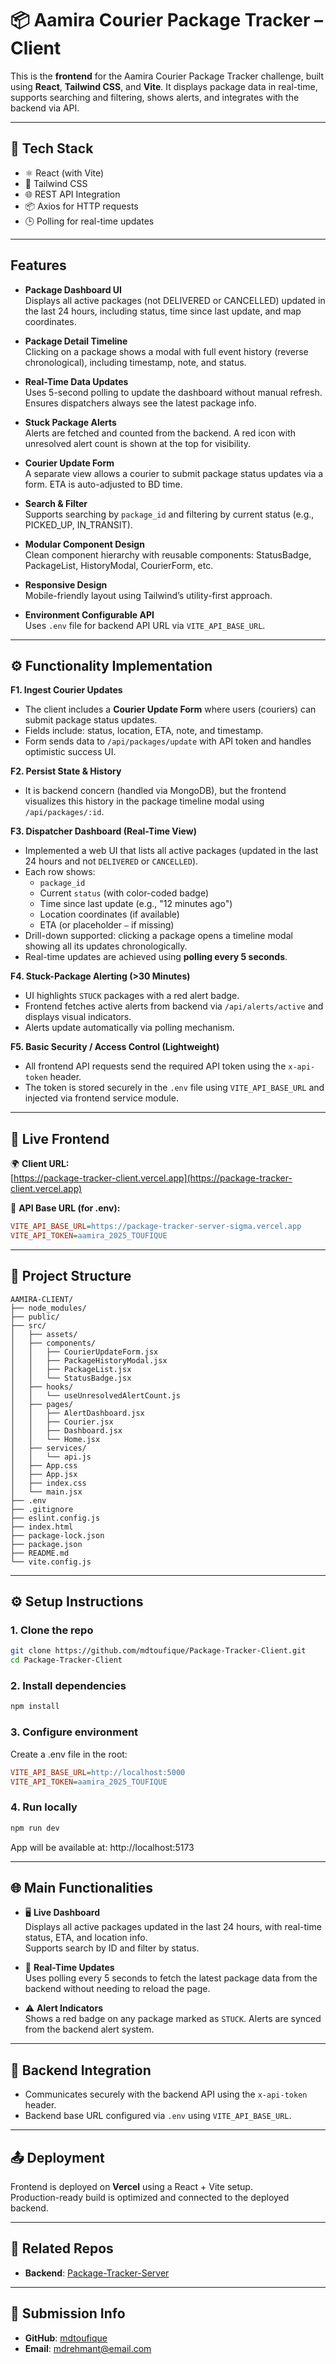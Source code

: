 # 📦 Aamira Courier Package Tracker – Client

This is the **frontend** for the Aamira Courier Package Tracker challenge, built using **React**, **Tailwind CSS**, and **Vite**. It displays package data in real-time, supports searching and filtering, shows alerts, and integrates with the backend via API.

---

## 🔧 Tech Stack

- ⚛️ React (with Vite)
- 🎨 Tailwind CSS
- 🌐 REST API Integration
- 📦 Axios for HTTP requests
- 🕒 Polling for real-time updates

---

## Features

- **Package Dashboard UI**  
  Displays all active packages (not DELIVERED or CANCELLED) updated in the last 24 hours, including status, time since last update, and map coordinates.

- **Package Detail Timeline**  
  Clicking on a package shows a modal with full event history (reverse chronological), including timestamp, note, and status.

- **Real-Time Data Updates**  
  Uses 5-second polling to update the dashboard without manual refresh. Ensures dispatchers always see the latest package info.

- **Stuck Package Alerts**  
  Alerts are fetched and counted from the backend. A red icon with unresolved alert count is shown at the top for visibility.

- **Courier Update Form**  
  A separate view allows a courier to submit package status updates via a form. ETA is auto-adjusted to BD time.

- **Search & Filter**  
  Supports searching by `package_id` and filtering by current status (e.g., PICKED_UP, IN_TRANSIT).

- **Modular Component Design**  
  Clean component hierarchy with reusable components: StatusBadge, PackageList, HistoryModal, CourierForm, etc.

- **Responsive Design**  
  Mobile-friendly layout using Tailwind’s utility-first approach.

- **Environment Configurable API**  
  Uses `.env` file for backend API URL via `VITE_API_BASE_URL`.

---

## ⚙️ Functionality Implementation

**F1. Ingest Courier Updates** 
- The client includes a **Courier Update Form** where users (couriers) can submit package status updates.  
- Fields include: status, location, ETA, note, and timestamp.  
- Form sends data to `/api/packages/update` with API token and handles optimistic success UI.

**F2. Persist State & History** 
- It is backend concern (handled via MongoDB), but the frontend visualizes this history in the package timeline modal using `/api/packages/:id`.

**F3. Dispatcher Dashboard (Real-Time View)** 
- Implemented a web UI that lists all active packages (updated in the last 24 hours and not `DELIVERED` or `CANCELLED`).  
- Each row shows:  
  - `package_id`  
  - Current `status` (with color-coded badge)  
  - Time since last update (e.g., "12 minutes ago")  
  - Location coordinates (if available)  
  - ETA (or placeholder `—` if missing)  
- Drill-down supported: clicking a package opens a timeline modal showing all its updates chronologically.  
- Real-time updates are achieved using **polling every 5 seconds**.

**F4. Stuck-Package Alerting (>30 Minutes)**  
- UI highlights `STUCK` packages with a red alert badge.  
- Frontend fetches active alerts from backend via `/api/alerts/active` and displays visual indicators.  
- Alerts update automatically via polling mechanism.

**F5. Basic Security / Access Control (Lightweight)**   
- All frontend API requests send the required API token using the `x-api-token` header.  
- The token is stored securely in the `.env` file using `VITE_API_BASE_URL` and injected via frontend service module.

---

## 🚀 Live Frontend

🌍 **Client URL:**  
[https://package-tracker-client.vercel.app](https://package-tracker-client.vercel.app)

📡 **API Base URL (for .env):**

```ini
VITE_API_BASE_URL=https://package-tracker-server-sigma.vercel.app
VITE_API_TOKEN=aamira_2025_TOUFIQUE
```

---

## 📂 Project Structure

```plaintext
AAMIRA-CLIENT/
├── node_modules/
├── public/
├── src/
│   ├── assets/
│   ├── components/
│   │   ├── CourierUpdateForm.jsx
│   │   ├── PackageHistoryModal.jsx
│   │   ├── PackageList.jsx
│   │   └── StatusBadge.jsx
│   ├── hooks/
│   │   └── useUnresolvedAlertCount.js
│   ├── pages/
│   │   ├── AlertDashboard.jsx
│   │   ├── Courier.jsx
│   │   ├── Dashboard.jsx
│   │   └── Home.jsx
│   ├── services/
│   │   └── api.js
│   ├── App.css
│   ├── App.jsx
│   ├── index.css
│   └── main.jsx
├── .env
├── .gitignore
├── eslint.config.js
├── index.html
├── package-lock.json
├── package.json
├── README.md
└── vite.config.js

```

---

## ⚙️ Setup Instructions

### 1. Clone the repo

```bash
git clone https://github.com/mdtoufique/Package-Tracker-Client.git
cd Package-Tracker-Client
```

### 2. Install dependencies

```bash
npm install
```

### 3. Configure environment

Create a .env file in the root:

```ini
VITE_API_BASE_URL=http://localhost:5000
VITE_API_TOKEN=aamira_2025_TOUFIQUE
```

### 4. Run locally

```bash
npm run dev
```

App will be available at: http://localhost:5173

---

## 🌐 Main Functionalities

- 🖥️ **Live Dashboard**  
  Displays all active packages updated in the last 24 hours, with real-time status, ETA, and location info.  
  Supports search by ID and filter by status.

- 🔄 **Real-Time Updates**  
  Uses polling every 5 seconds to fetch the latest package data from the backend without needing to reload the page.

- ⚠️ **Alert Indicators**  
  Shows a red badge on any package marked as `STUCK`. Alerts are synced from the backend alert system.

---

## 🔐 Backend Integration

- Communicates securely with the backend API using the `x-api-token` header.  
- Backend base URL configured via `.env` using `VITE_API_BASE_URL`.

---

## 📤 Deployment

Frontend is deployed on **Vercel** using a React + Vite setup.  
Production-ready build is optimized and connected to the deployed backend.

---

## 📄 Related Repos

- **Backend**: [Package-Tracker-Server](https://github.com/mdtoufique/Package-Tracker-Server)

---

## 📧 Submission Info

- **GitHub**: [mdtoufique](https://github.com/mdtoufique)  
- **Email**: mdrehmant@email.com



